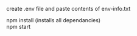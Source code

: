 create .env file and paste contents of env-info.txt 

npm install (installs all dependancies) \
npm start
